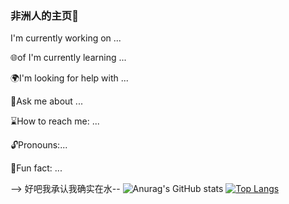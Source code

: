 ### 非洲人的主页👋
I'm currently working on ...

🌐of I'm currently learning ...

🌍I'm looking for help with ...

🔔Ask me about ...

⌛How to reach me: ...

🔓Pronouns:...

🎻Fun fact: ...

--> 好吧我承认我确实在水--
![Anurag's GitHub stats](https://github-readme-stats.vercel.app/api?username=ykz1018&show_icons=true&theme=transparent)
[![Top Langs](https://github-readme-stats.vercel.app/api/top-langs/?username=ykz1018&layout=compact)](https://github.com/anuraghazra/github-readme-stats)
